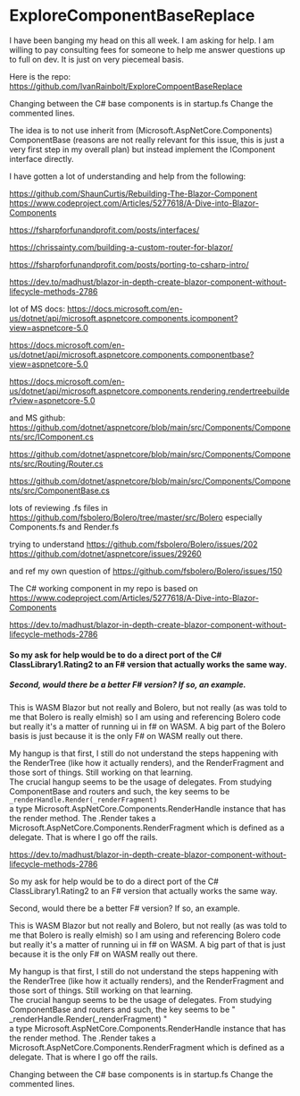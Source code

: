 # ExploreComponentBaseReplace

I have been banging my head on this all week. 
I am asking for help. 
I am willing to pay consulting fees for someone to help me answer questions up to full on dev. It is just on very piecemeal basis. 

Here is the repo:
https://github.com/IvanRainbolt/ExploreCompoentBaseReplace

Changing between the C# base components is in startup.fs
Change the commented lines. 

The idea is to not use inherit from (Microsoft.AspNetCore.Components) ComponentBase (reasons are not really relevant for this issue, this is just a very first step in my overall plan) but instead implement the IComponent interface directly. 

I have gotten a lot of understanding and help from the following:

https://github.com/ShaunCurtis/Rebuilding-The-Blazor-Component
https://www.codeproject.com/Articles/5277618/A-Dive-into-Blazor-Components

https://fsharpforfunandprofit.com/posts/interfaces/

https://chrissainty.com/building-a-custom-router-for-blazor/

https://fsharpforfunandprofit.com/posts/porting-to-csharp-intro/

https://dev.to/madhust/blazor-in-depth-create-blazor-component-without-lifecycle-methods-2786


lot of MS docs:
https://docs.microsoft.com/en-us/dotnet/api/microsoft.aspnetcore.components.icomponent?view=aspnetcore-5.0

https://docs.microsoft.com/en-us/dotnet/api/microsoft.aspnetcore.components.componentbase?view=aspnetcore-5.0

https://docs.microsoft.com/en-us/dotnet/api/microsoft.aspnetcore.components.rendering.rendertreebuilder?view=aspnetcore-5.0

and MS github: 
https://github.com/dotnet/aspnetcore/blob/main/src/Components/Components/src/IComponent.cs

https://github.com/dotnet/aspnetcore/blob/main/src/Components/Components/src/Routing/Router.cs

https://github.com/dotnet/aspnetcore/blob/main/src/Components/Components/src/ComponentBase.cs


lots of reviewing .fs files in 
https://github.com/fsbolero/Bolero/tree/master/src/Bolero
especially Components.fs and Render.fs

trying to understand 
https://github.com/fsbolero/Bolero/issues/202
https://github.com/dotnet/aspnetcore/issues/29260

and ref my own question of 
https://github.com/fsbolero/Bolero/issues/150

The C# working component in my repo is based on 
https://www.codeproject.com/Articles/5277618/A-Dive-into-Blazor-Components

https://dev.to/madhust/blazor-in-depth-create-blazor-component-without-lifecycle-methods-2786

#### So my ask for help would be to do a direct port of the C# ClassLibrary1.Rating2 to an F# version that actually works the same way.

##### Second, would there be a better F# version? If so, an example.

This is WASM Blazor but not really and Bolero, but not really (as was told to me that Bolero is really elmish) so I am using and referencing Bolero code but really it's a matter of running ui in f# on WASM. A big part of the Bolero basis is just because it is the only F# on WASM really out there.
  
My hangup is that first, I still do not understand the steps happening with the RenderTree (like how it actually renders), and the RenderFragment and those sort of things. Still working on that learning.  
The crucial hangup seems to be the usage of delegates. From studying ComponentBase and routers and such, the key seems to be  `_renderHandle.Render(_renderFragment)`  
a type Microsoft.AspNetCore.Components.RenderHandle instance that has the render method. 
The .Render takes a Microsoft.AspNetCore.Components.RenderFragment
which is defined as a delegate. That is where I go off the rails.


https://dev.to/madhust/blazor-in-depth-create-blazor-component-without-lifecycle-methods-2786

So my ask for help would be to do a direct port of the C# ClassLibrary1.Rating2 to an F# version that actually works the same way. 

Second, would there be a better F# version? If so, an example. 

This is WASM Blazor but not really and Bolero, but not really (as was told to me that Bolero is really elmish) so I am using and referencing Bolero code but really it's a matter of running ui in f# on WASM. A big part of that is just because it is the only F# on WASM really out there.
  
My hangup is that first, I still do not understand the steps happening with the RenderTree (like how it actually renders), and the RenderFragment and those sort of things. Still working on that learning.  
The crucial hangup seems to be the usage of delegates. From studying ComponentBase and routers and such, the key seems to be " _renderHandle.Render(_renderFragment) "  
a type Microsoft.AspNetCore.Components.RenderHandle instance that has the render method. 
The .Render takes a Microsoft.AspNetCore.Components.RenderFragment
which is defined as a delegate. That is where I go off the rails.

Changing between the C# base components is in startup.fs
Change the commented lines. 
